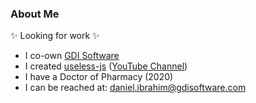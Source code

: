 ### About Me

✨ Looking for work ✨

- I co-own [GDI Software](https://gdisoftware.com)
- I created [useless-js](https://github.com/useless-js) ([YouTube Channel](https://www.youtube.com/channel/UCAeVZXezCZDPXYDTHVNAXDQ))
- I have a Doctor of Pharmacy (2020)
- I can be reached at: daniel.ibrahim@gdisoftware.com

<!--
**ibrahidm/ibrahidm** is a ✨ _special_ ✨ repository because its `README.md` (this file) appears on your GitHub profile.

Here are some ideas to get you started:

- 🔭 I’m currently working on ...
- 🌱 I’m currently learning ...
- 👯 I’m looking to collaborate on ...
- 🤔 I’m looking for help with ...
- 💬 Ask me about ...
- 📫 How to reach me: ...
- 😄 Pronouns: ...
- ⚡ Fun fact: ...
-->
